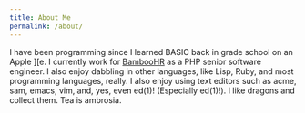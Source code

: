 ```yaml
---
title: About Me
permalink: /about/
---
```


I have been programming since I learned BASIC back in grade school on an Apple ][e. I currently work for <a href="https://www.bamboohr.com/">BambooHR</a> as a PHP senior software engineer. I also enjoy dabbling in other languages, like Lisp, Ruby, and most programming languages, really. I also enjoy using text editors such as acme, sam, emacs, vim, and, yes, even ed(1)! (Especially ed(1)!). I like dragons and collect them. Tea is ambrosia.
